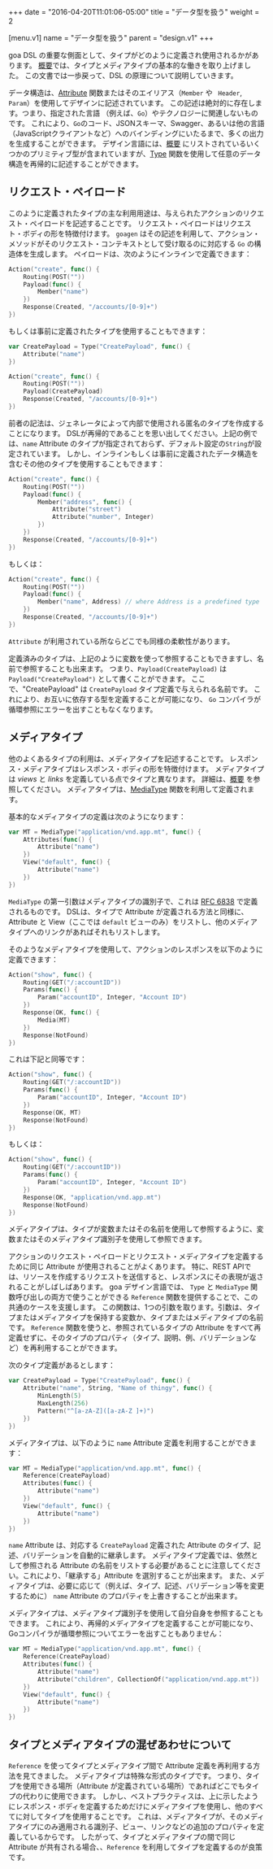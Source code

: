 +++
date = "2016-04-20T11:01:06-05:00"
title = "データ型を扱う"
weight = 2

[menu.v1]
name = "データ型を扱う"
parent = "design.v1"
+++

goa DSL の重要な側面として、タイプがどのように定義され使用されるかがあります。
[概要](/v1/design/overview)では、タイプとメディアタイプの基本的な働きを取り上げました。
この文書では一歩戻って、DSL の原理について説明していきます。

データ構造は、[Attribute](/v1/reference/goa/design/apidsl/#Attribute) 関数またはそのエイリアス（`Member` や ` Header`, `Param`）を使用してデザインに記述されています。
この記述は絶対的に存在します。つまり、指定された言語 （例えば、`Go`）やテクノロジーに関連しないものです。
これにより、`Go`のコード、JSONスキーマ、Swagger、あるいは他の言語（JavaScriptクライアントなど）へのバインディングにいたるまで、多くの出力を生成することができます。
デザイン言語には、[概要](/v1/design/overview) にリストされているいくつかのプリミティブ型が含まれていますが、[Type](/v1/reference/goa/design/apidsl/#Type) 関数を使用して任意のデータ構造を再帰的に記述することができます。

## リクエスト・ペイロード

このように定義されたタイプの主な利用用途は、与えられたアクションのリクエスト・ペイロードを記述することです。
リクエスト・ペイロードはリクエスト・ボディの形を特徴付けます。
`goagen` はその記述を利用して、アクション・メソッドがそのリクエスト・コンテキストとして受け取るのに対応する `Go` の構造体を生成します。
ペイロードは、次のようにインラインで定義できます：

```go
Action("create", func() {
	Routing(POST(""))
	Payload(func() {
		Member("name")
	})
	Response(Created, "/accounts/[0-9]+")
})
```

もしくは事前に定義されたタイプを使用することもできます：

```go
var CreatePayload = Type("CreatePayload", func() {
	Attribute("name")
})

Action("create", func() {
	Routing(POST(""))
	Payload(CreatePayload)
	Response(Created, "/accounts/[0-9]+")
})
```

前者の記法は、ジェネレータによって内部で使用される匿名のタイプを作成することになります。
DSLが再帰的であることを思い出してください。上記の例では、`name` Attribute のタイプが指定されておらず、デフォルト設定の`String`が設定されています。
しかし、インラインもしくは事前に定義されたデータ構造を含むその他のタイプを使用することもできます：

```go
Action("create", func() {
	Routing(POST(""))
	Payload(func() {
		Member("address", func() {
			Attribute("street")
			Attribute("number", Integer)
		})
	})
	Response(Created, "/accounts/[0-9]+")
})
```

もしくは：

```go
Action("create", func() {
	Routing(POST(""))
	Payload(func() {
		Member("name", Address) // where Address is a predefined type
	})
	Response(Created, "/accounts/[0-9]+")
})
```

`Attribute` が利用されている所ならどこでも同様の柔軟性があります。

定義済みのタイプは、上記のように変数を使って参照することもできますし、名前で参照することも出来ます。
つまり、`Payload(CreatePayload)` は `Payload("CreatePayload")` として書くことができます。
ここで、"CreatePayload" は `CreatePayload` タイプ定義で与えられる名前です。
これにより、お互いに依存する型を定義することが可能になり、 `Go` コンパイラが循環参照にエラーを出すこともなくなります。

## メディアタイプ

他のよくあるタイプの利用は、メディアタイプを記述することです。
レスポンス・メディアタイプはレスポンス・ボディの形を特徴付けます。
メディアタイプは *views* と *links* を定義している点でタイプと異なります。
詳細は、[概要](/v1/design/overview) を参照してください。
メディアタイプは、[MediaType](/v1/reference/goa/design/apidsl/#MediaType) 関数を利用して定義されます。

基本的なメディアタイプの定義は次のようになります：

```go
var MT = MediaType("application/vnd.app.mt", func() {
	Attributes(func() {
		Attribute("name")
	})
	View("default", func() {
		Attribute("name")
	})
})
```
`MediaType` の第一引数はメディアタイプの識別子で、これは [RFC 6838](https://tools.ietf.org/html/rfc6838) で定義されるものです。
DSLは、タイプで Attribute が定義される方法と同様に、Attribute と View（ここでは `default` ビューのみ）をリストし、他のメディアタイプへのリンクがあればそれもリストします。

そのようなメディアタイプを使用して、アクションのレスポンスを以下のように定義できます：

```go
Action("show", func() {
	Routing(GET("/:accountID"))
	Params(func() {
		Param("accountID", Integer, "Account ID")
	})
	Response(OK, func() {
		Media(MT)
	})
	Response(NotFound)
})
```

これは下記と同等です：

```go
Action("show", func() {
	Routing(GET("/:accountID"))
	Params(func() {
		Param("accountID", Integer, "Account ID")
	})
	Response(OK, MT)
	Response(NotFound)
})
```

もしくは：

```go
Action("show", func() {
	Routing(GET("/:accountID"))
	Params(func() {
		Param("accountID", Integer, "Account ID")
	})
	Response(OK, "application/vnd.app.mt")
	Response(NotFound)
})
```

メディアタイプは、タイプが変数またはその名前を使用して参照するように、変数またはそのメディアタイプ識別子を使用して参照できます。

アクションのリクエスト・ペイロードとリクエスト・メディアタイプを定義するために同じ Attribute が使用されることがよくあります。
特に、REST APIでは、リソースを作成するリクエストを送信すると、レスポンスにその表現が返されることがしばしばあります。
goa デザイン言語では、 `Type` と `MediaType` 関数呼び出しの両方で使うことができる `Reference` 関数を提供することで、この共通のケースを支援します。
この関数は、1つの引数を取ります。引数は、タイプまたはメディアタイプを保持する変数か、タイプまたはメディアタイプの名前です。
`Reference` 関数を使うと、参照されているタイプの Attribute をすべて再定義せずに、そのタイプのプロパティ（タイプ、説明、例、バリデーションなど）を再利用することができます。

次のタイプ定義があるとします：

```go
var CreatePayload = Type("CreatePayload", func() {
	Attribute("name", String, "Name of thingy", func() {
		MinLength(5)
		MaxLength(256)
		Pattern("^[a-zA-Z]([a-zA-Z ]+)")
	})
})
```
メディアタイプは、以下のように `name` Attribute 定義を利用することができます：

```go
var MT = MediaType("application/vnd.app.mt", func() {
	Reference(CreatePayload)
	Attributes(func() {
		Attribute("name")
	})
	View("default", func() {
		Attribute("name")
	})
})
```
`name` Attribute は、対応する `CreatePayload` 定義された Attribute のタイプ、記述、バリデーションを自動的に継承します。
メディアタイプ定義では、依然として参照される Attribute の名前をリストする必要があることに注意してください。これにより、「継承する」Attribute を選別することが出来ます。
また、メディアタイプは、必要に応じて（例えば、タイプ、記述、バリデーション等を変更するために） `name` Attribute のプロパティを上書きすることが出来ます。

メディアタイプは、メディアタイプ識別子を使用して自分自身を参照することもできます。
これにより、再帰的メディアタイプを定義することが可能になり、Goコンパイラが循環参照についてエラーを出すこともありません：

```go
var MT = MediaType("application/vnd.app.mt", func() {
	Reference(CreatePayload)
	Attributes(func() {
		Attribute("name")
		Attribute("children", CollectionOf("application/vnd.app.mt"))
	})
	View("default", func() {
		Attribute("name")
	})
})
```

## タイプとメディアタイプの混ぜあわせについて

`Reference` を使ってタイプとメディアタイプ間で Attribute 定義を再利用する方法を見てきました。
メディアタイプは特殊な形式のタイプです。
つまり、タイプを使用できる場所（Attribute が定義されている場所）であればどこでもタイプの代わりに使用できます。
しかし、ベストプラクティスは、上に示したようにレスポンス・ボディを定義するためだけにメディアタイプを使用し、他のすべてに対してタイプを使用することです。
これは、メディアタイプが、そのメディアタイプにのみ適用される識別子、ビュー、リンクなどの追加のプロパティを定義しているからです。
したがって、タイプとメディアタイプの間で同じ Attribute が共有される場合、、`Reference` を利用してタイプを定義するのが良策です。
